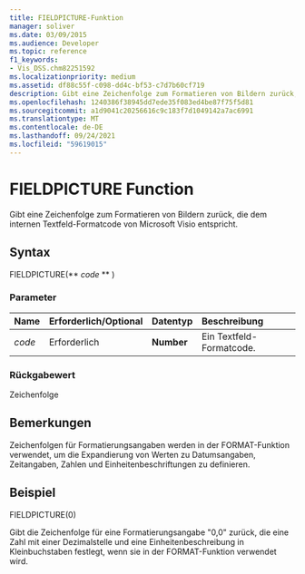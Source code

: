 ```yaml
---
title: FIELDPICTURE-Funktion
manager: soliver
ms.date: 03/09/2015
ms.audience: Developer
ms.topic: reference
f1_keywords:
- Vis_DSS.chm82251592
ms.localizationpriority: medium
ms.assetid: df88c55f-c098-dd4c-bf53-c7d7b60cf719
description: Gibt eine Zeichenfolge zum Formatieren von Bildern zurück, die dem internen Textfeld-Formatcode von Microsoft Visio entspricht.
ms.openlocfilehash: 1240386f38945dd7ede35f083ed4be87f75f5d81
ms.sourcegitcommit: a1d9041c20256616c9c183f7d1049142a7ac6991
ms.translationtype: MT
ms.contentlocale: de-DE
ms.lasthandoff: 09/24/2021
ms.locfileid: "59619015"
---
```

# <a name="fieldpicture-function"></a>FIELDPICTURE Function

Gibt eine Zeichenfolge zum Formatieren von Bildern zurück, die dem internen Textfeld-Formatcode von Microsoft Visio entspricht.
  
## <a name="syntax"></a>Syntax

FIELDPICTURE(** *code* ** ) 
  
### <a name="parameters"></a>Parameter

|**Name**|**Erforderlich/Optional**|**Datentyp**|**Beschreibung**|
|:-----|:-----|:-----|:-----|
| _code_ <br/> |Erforderlich  <br/> |**Number** <br/> | Ein Textfeld-Formatcode.  <br/> |
   
### <a name="return-value"></a>Rückgabewert

Zeichenfolge
  
## <a name="remarks"></a>Bemerkungen

Zeichenfolgen für Formatierungsangaben werden in der FORMAT-Funktion verwendet, um die Expandierung von Werten zu Datumsangaben, Zeitangaben, Zahlen und Einheitenbeschriftungen zu definieren.
  
## <a name="example"></a>Beispiel

FIELDPICTURE(0) 
  
Gibt die Zeichenfolge für eine Formatierungsangabe "0,0" zurück, die eine Zahl mit einer Dezimalstelle und eine Einheitenbeschreibung in Kleinbuchstaben festlegt, wenn sie in der FORMAT-Funktion verwendet wird. 
  

